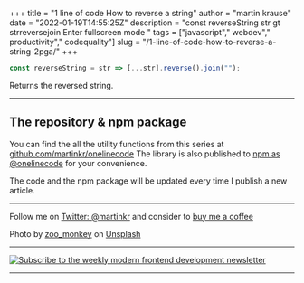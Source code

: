 +++
title = "1 line of code How to reverse a string"
author = "martin krause"
date = "2022-01-19T14:55:25Z"
description = "const reverseString  str gt strreversejoin        Enter fullscreen mode           "
tags = ["javascript"," webdev"," productivity"," codequality"]
slug = "/1-line-of-code-how-to-reverse-a-string-2pga/"
+++

```javascript
const reverseString = str => [...str].reverse().join("");
```
Returns the reversed string.

---

## The repository & npm package

You can find the all the utility functions from this series at [github.com/martinkr/onelinecode](https://github.com/martinkr/onelinecode)
The library is also published to [npm as @onelinecode](https://www.npmjs.com/package/@onelinecode/onelinecode) for your convenience.

The code and the npm package will be updated every time I publish a new article.

---

Follow me on [Twitter: @martinkr](http://twitter.com/_martinkr) and consider to [buy me a coffee](https://www.buymeacoffee.com/martinkr)

Photo by [zoo_monkey](https://unsplash.com/@zoo_monkey) on [Unsplash](https://unsplash.com/s/photos/fuji)

---

[![Subscribe to the weekly modern frontend development newsletter](https://modernfrontend.dev/banner/banner_583-111.png)](https://modernfrontend.dev/)

---
